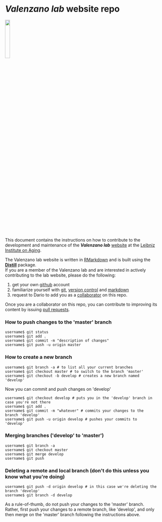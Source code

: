 # _Valenzano lab_ website repo
<img src="https://user-images.githubusercontent.com/4720805/141675891-e0f6e034-6e6d-429c-815b-0b77c716b89d.png" width="18%"></img>  

This document contains the instructions on how to contribute to the development and maintenance of the **_Valenzano lab_** [website](https://valenzano-lab.github.io/labsite/) at the [Leibniz Institute on Aging](https://www.leibniz-fli.de/).  

The Valenzano lab website is written in [RMarkdown](https://bookdown.org/yihui/rmarkdown/) and is built using the [__Distill__](https://rstudio.github.io/distill/website.html) package.  
If you are a member of the Valenzano lab and are interested in actively contributing to the lab website, please do the following:  
1. get your own [github](https://github.com/) account 
2. familiarize yourself with [git](https://ryoaxton.medium.com/familiarize-yourself-with-git-fadcc125dbb9), [version control](https://en.wikipedia.org/wiki/Version_control) and [markdown](https://en.wikipedia.org/wiki/Markdown)
3. request to Dario to add you as a [collaborator](https://docs.github.com/en/account-and-profile/setting-up-and-managing-your-github-user-account/managing-access-to-your-personal-repositories/inviting-collaborators-to-a-personal-repository) on this repo.  
  
Once you are a collaborator on this repo, you can contribute to improving its content by issuing [pull requests](https://www.youtube.com/watch?v=rgbCcBNZcdQ).

### How to push changes to the 'master' branch

```
username$ git status
username$ git add .
username$ git commit -m "description of changes"
username$ git push -u origin master
```


### How to create a new branch

```
username$ git branch -a # to list all your current branches
username$ git checkout master # to switch to the branch 'master'
username$ git checkout -b develop # creates a new branch named 'develop'
```

Now you can commit and push changes on 'develop'  

``` 
username$ git checkout develop # puts you in the 'develop' branch in case you're not there
username$ git add .
username$ git commit -m "whatever" # commits your changes to the branch 'develop'
username$ git push -u origin develop # pushes your commits to 'develop' 
```

### Merging branches ('develop' to 'master')

```
username$ git branch -a
username$ git checkout master 
username$ git merge develop
username$ git push
```

### Deleting a remote and local branch (don't do this unless you know what you're doing)

```
username$ git push -d origin develop # in this case we're deleting the branch 'develop'
username$ git branch -d develop
```

As a rule-of-thumb, do not push your changes to the 'master' branch.  
Rather, first push your changes to a remote branch, like 'develop', and only then merge on the 'master' branch following the instructions above.  
